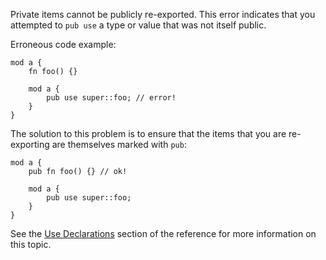 Private items cannot be publicly re-exported. This error indicates that you
attempted to `pub use` a type or value that was not itself public.

Erroneous code example:

```compile_fail,E0364
mod a {
    fn foo() {}

    mod a {
        pub use super::foo; // error!
    }
}
```

The solution to this problem is to ensure that the items that you are
re-exporting are themselves marked with `pub`:

```
mod a {
    pub fn foo() {} // ok!

    mod a {
        pub use super::foo;
    }
}
```

See the [Use Declarations][use-declarations] section of the reference for
more information on this topic.

[use-declarations]: https://doc.rust-lang.org/reference/items/use-declarations.html

